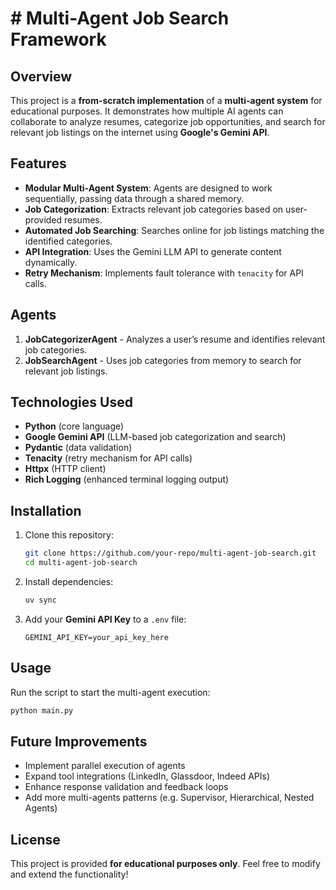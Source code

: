 # # Multi-Agent Job Search Framework

## Overview
This project is a **from-scratch implementation** of a **multi-agent system** for educational purposes. It demonstrates how multiple AI agents can collaborate to analyze resumes, categorize job opportunities, and search for relevant job listings on the internet using **Google's Gemini API**.

## Features
- **Modular Multi-Agent System**: Agents are designed to work sequentially, passing data through a shared memory.
- **Job Categorization**: Extracts relevant job categories based on user-provided resumes.
- **Automated Job Searching**: Searches online for job listings matching the identified categories.
- **API Integration**: Uses the Gemini LLM API to generate content dynamically.
- **Retry Mechanism**: Implements fault tolerance with `tenacity` for API calls.

## Agents
1. **JobCategorizerAgent** - Analyzes a user’s resume and identifies relevant job categories.
2. **JobSearchAgent** - Uses job categories from memory to search for relevant job listings.

## Technologies Used
- **Python** (core language)
- **Google Gemini API** (LLM-based job categorization and search)
- **Pydantic** (data validation)
- **Tenacity** (retry mechanism for API calls)
- **Httpx** (HTTP client)
- **Rich Logging** (enhanced terminal logging output)

## Installation
1. Clone this repository:
   ```sh
   git clone https://github.com/your-repo/multi-agent-job-search.git
   cd multi-agent-job-search
   ```
2. Install dependencies:
   ```sh
   uv sync
   ```
3. Add your **Gemini API Key** to a `.env` file:
   ```env
   GEMINI_API_KEY=your_api_key_here
   ```

## Usage
Run the script to start the multi-agent execution:
```sh
python main.py
```

## Future Improvements
- Implement parallel execution of agents
- Expand tool integrations (LinkedIn, Glassdoor, Indeed APIs)
- Enhance response validation and feedback loops
- Add more multi-agents patterns (e.g. Supervisor, Hierarchical, Nested Agents)

## License
This project is provided **for educational purposes only**. Feel free to modify and extend the functionality!